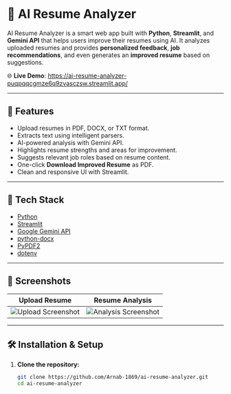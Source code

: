 # 🤖 AI Resume Analyzer

AI Resume Analyzer is a smart web app built with **Python**, **Streamlit**, and **Gemini API** that helps users improve their resumes using AI. It analyzes uploaded resumes and provides **personalized feedback**, **job recommendations**, and even generates an **improved resume** based on suggestions.

🌐 **Live Demo**: https://ai-resume-analyzer-puqpqqcgmze6q9zvasczsw.streamlit.app/

---

## 🚀 Features

- Upload resumes in PDF, DOCX, or TXT format.
- Extracts text using intelligent parsers.
- AI-powered analysis with Gemini API.
- Highlights resume strengths and areas for improvement.
- Suggests relevant job roles based on resume content.
- One-click **Download Improved Resume** as PDF.
- Clean and responsive UI with Streamlit.

---

## 🧠 Tech Stack

- [Python](https://www.python.org/)
- [Streamlit](https://streamlit.io/)
- [Google Gemini API](https://ai.google.dev/)
- [python-docx](https://pypi.org/project/python-docx/)
- [PyPDF2](https://pypi.org/project/PyPDF2/)
- [dotenv](https://pypi.org/project/python-dotenv/)

---

## 📸 Screenshots

| Upload Resume | Resume Analysis |
|---------------|------------------|
| ![Upload Screenshot](screenshots/upload.png) | ![Analysis Screenshot](screenshots/analysis.png) |


---

## 🛠️ Installation & Setup

1. **Clone the repository:**
   ```bash
   git clone https://github.com/Arnab-1869/ai-resume-analyzer.git
   cd ai-resume-analyzer
